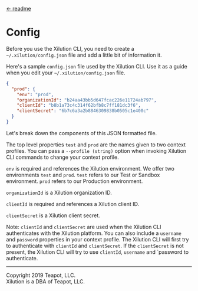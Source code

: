 [<- readme](../README.md)

# Config

Before you use the Xilution CLI, you need to create a `~/.xilution/config.json` file and add a little bit of information it.

Here's a sample `config.json` file used by the Xilution CLI.
Use it as a guide when you edit your `~/.xilution/config.json` file.

```json
{
  "prod": {
    "env": "prod",
    "organizationId": "b24aa43bb5d647fcac226e11724ab797",
    "clientId": "b8b1a73c4c314f62bfb8c7ff181dc3f6",
    "clientSecret": "6b7c6a3a2b8846309838b0505c1e400c"
  }
}

```

Let's break down the components of this JSON formatted file.

The top level properties `test` and `prod` are the names given to two context profiles.
You can pass a `--profile (string)` option when invoking Xilution CLI commands to change your context profile.

`env` is required and references the Xilution environment. 
We offer two environments `test` and `prod`. 
`test` refers to our Test or Sandbox environment.
`prod` refers to our Production environment.

`organizationId` is a Xilution organization ID.

`clientId` is required and references a Xilution client ID.

`clientSecret` is a Xilution client secret.

Note: `clientId` and `clientSecret` are used when the Xilution CLI authenticates with the Xilution platform.
You can also include a `username` and `password` properties in your context profile.
The Xilution CLI will first try to authenticate with `clientId` and `clientSecret`.
If the `clientSecret` is not present, the Xilution CLI will try to use `clientId`, `username` and `password to authenticate.

---
Copyright 2019 Teapot, LLC.  
Xilution is a DBA of Teapot, LLC.
